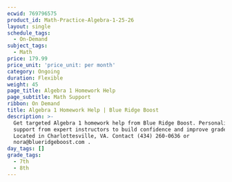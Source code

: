 ```yaml
---
ecwid: 769796575
product_id: Math-Practice-Algebra-1-25-26
layout: single
schedule_tags:
  - On-Demand
subject_tags:
  - Math
price: 179.99
price_unit: 'price_unit: per month'
category: Ongoing
duration: Flexible
weight: 45
page_title: Algebra 1 Homework Help
page_subtitle: Math Support
ribbon: On Demand
title: Algebra 1 Homework Help | Blue Ridge Boost
description: >-
  Get targeted Algebra 1 homework help from Blue Ridge Boost. Personalized math
  support from expert instructors to build confidence and improve grades.
  Located in Charlottesville, VA. Contact (434) 260-0636 or
  nora@blueridgeboost.com .
day_tags: []
grade_tags:
  - 7th
  - 8th
---
```


